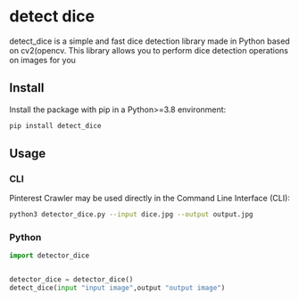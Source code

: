 # detect dice
detect_dice is a simple and fast dice detection library made in Python based on cv2(opencv. This library allows you to perform dice detection operations on images for you

## Install

Install the package with pip in a Python>=3.8 environment:

```bash
pip install detect_dice
```

## Usage
### CLI

Pinterest Crawler may be used directly in the Command Line Interface (CLI):

```bash
python3 detector_dice.py --input dice.jpg --output output.jpg

```

### Python

```python
import detector_dice


detector_dice = detector_dice()
detect_dice(input "input image",output "output image")
```
